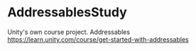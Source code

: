 # AddressablesStudy
Unity's own course project. Addressables https://learn.unity.com/course/get-started-with-addressables
